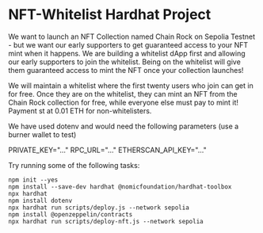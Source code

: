 # NFT-Whitelist Hardhat Project

We want to launch an NFT Collection named Chain Rock on Sepolia Testnet - but we want our early supporters to get guaranteed access to your NFT mint when it happens. We are building a whitelist dApp first and allowing our early supporters to join the whitelist. Being on the whitelist will give them guaranteed access to mint the NFT once your collection launches!

We will maintain a whitelist where the first twenty users who join can get in for free. Once they are on the whitelist, they can mint an NFT from the Chain Rock collection for free, while everyone else must pay to mint it! Payment st at 0.01 ETH for non-whitelisters.

We have used dotenv and would need the following parameters
(use a burner wallet to test)

PRIVATE_KEY="..."
RPC_URL="..."
ETHERSCAN_API_KEY="..."

Try running some of the following tasks:

```shell
npm init --yes
npm install --save-dev hardhat @nomicfoundation/hardhat-toolbox
npx hardhat
npm install dotenv
npx hardhat run scripts/deploy.js --network sepolia
npm install @openzeppelin/contracts
npx hardhat run scripts/deploy-nft.js --network sepolia
```
